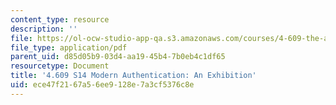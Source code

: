 ```yaml
---
content_type: resource
description: ''
file: https://ol-ocw-studio-app-qa.s3.amazonaws.com/courses/4-609-the-art-museum-history-theory-controversy-spring-2014/ece47f2167a56ee9128e7a3cf5376c8e_MIT4_609S14_assgn_Student_work1.pdf
file_type: application/pdf
parent_uid: d85d05b9-03d4-aa19-45b4-7b0eb4c1df65
resourcetype: Document
title: '4.609 S14 Modern Authentication: An Exhibition'
uid: ece47f21-67a5-6ee9-128e-7a3cf5376c8e
---
```

